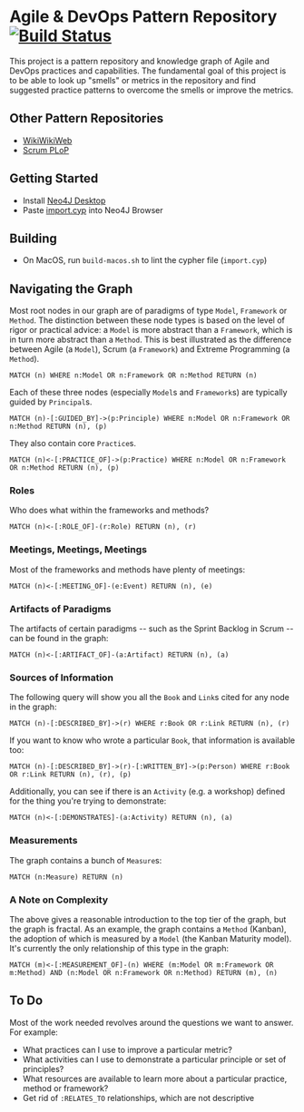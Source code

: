 # Agile & DevOps Pattern Repository [![Build Status](https://travis-ci.org/seize-the-dave/devops-pattern-repository.svg?branch=master)](https://travis-ci.org/seize-the-dave/devops-pattern-repository)

This project is a pattern repository and knowledge graph of Agile and DevOps practices and capabilities.  The fundamental goal of this project is to be able to look up "smells" or metrics in the repository and find suggested practice patterns to overcome the smells or improve the metrics.

## Other Pattern Repositories

- [WikiWikiWeb](http://wiki.c2.com/?WelcomeVisitors)
- [Scrum PLoP](https://sites.google.com/a/scrumplop.org/published-patterns/home)

## Getting Started

- Install [Neo4J Desktop](https://neo4j.com/developer/neo4j-desktop/)
- Paste [import.cyp](/import.cyp) into Neo4J Browser

## Building

- On MacOS, run `build-macos.sh` to lint the cypher file (`import.cyp`)

## Navigating the Graph

Most root nodes in our graph are of paradigms of type `Model`, `Framework` or `Method`.  The distinction between these node types is based on the level of rigor or practical advice: a `Model` is more abstract than a `Framework`, which is in turn more abstract than a `Method`.  This is best illustrated as the difference between Agile (a `Model`), Scrum (a `Framework`) and Extreme Programming (a `Method`).

```cypher
MATCH (n) WHERE n:Model OR n:Framework OR n:Method RETURN (n)
```

Each of these three nodes (especially `Model`s and `Framework`s) are typically guided by `Principal`s.

```cypher
MATCH (n)-[:GUIDED_BY]->(p:Principle) WHERE n:Model OR n:Framework OR n:Method RETURN (n), (p)
```

They also contain core `Practice`s.

```cypher
MATCH (n)<-[:PRACTICE_OF]->(p:Practice) WHERE n:Model OR n:Framework OR n:Method RETURN (n), (p)
```

### Roles

Who does what within the frameworks and methods?

```cypher
MATCH (n)<-[:ROLE_OF]-(r:Role) RETURN (n), (r)
```

### Meetings, Meetings, Meetings

Most of the frameworks and methods have plenty of meetings:

```cypher
MATCH (n)<-[:MEETING_OF]-(e:Event) RETURN (n), (e)
```

### Artifacts of Paradigms

The artifacts of certain paradigms -- such as the Sprint Backlog in Scrum -- can be found in the graph:

```cypher
MATCH (n)<-[:ARTIFACT_OF]-(a:Artifact) RETURN (n), (a)
```

### Sources of Information

The following query will show you all the `Book` and `Link`s cited for any node in the graph:

```cypher
MATCH (n)-[:DESCRIBED_BY]->(r) WHERE r:Book OR r:Link RETURN (n), (r)
```

If you want to know who wrote a particular `Book`, that information is available too:

```cypher
MATCH (n)-[:DESCRIBED_BY]->(r)-[:WRITTEN_BY]->(p:Person) WHERE r:Book OR r:Link RETURN (n), (r), (p)
```

Additionally, you can see if there is an `Activity` (e.g. a workshop) defined for the thing you're trying to demonstrate:

```cypher
MATCH (n)<-[:DEMONSTRATES]-(a:Activity) RETURN (n), (a)
```

### Measurements

The graph contains a bunch of `Measure`s:

```cypher
MATCH (n:Measure) RETURN (n)
```

### A Note on Complexity

The above gives a reasonable introduction to the top tier of the graph, but the graph is fractal.  As an example, the graph contains a `Method` (Kanban), the adoption of which is measured by a `Model` (the Kanban Maturity model).  It's currently the only relationship of this type in the graph:

```cypher
MATCH (m)<-[:MEASUREMENT_OF]-(n) WHERE (m:Model OR m:Framework OR m:Method) AND (n:Model OR n:Framework OR n:Method) RETURN (m), (n)
```

## To Do

Most of the work needed revolves around the questions we want to answer.  For example:

- What practices can I use to improve a particular metric?
- What activities can I use to demonstrate a particular principle or set of principles?
- What resources are available to learn more about a particular practice, method or framework?
- Get rid of `:RELATES_TO` relationships, which are not descriptive
